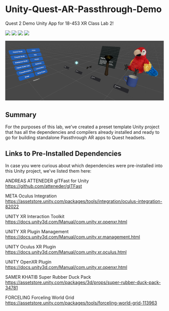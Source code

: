 # Unity-Quest-AR-Passthrough-Demo
Quest 2 Demo Unity App for 18-453 XR Class Lab 2!

<img src="https://img.shields.io/badge/unity-2022.3.8f1-blue"/> <img src="https://img.shields.io/badge/platform-Android-green"/> <img src="https://img.shields.io/badge/supports-Quest 2/Quest Pro/Quest 3-orange"/>  <img src="https://img.shields.io/badge/license-MIT-red"/> 

![Splash Image](/Images/Splash.png) <br/>

## Summary <br/>
For the purposes of this lab, we’ve created a preset template Unity project that has all the dependencies and compilers already installed and ready to go for building standalone Passthrough AR apps to Quest headsets. 

## Links to Pre-Installed Dependencies <br/>
In case you were curious about which dependencies were pre-installed into this Unity project, we've listed them here:

ANDREAS ATTENEDER glTFast for Unity <br/>
https://github.com/atteneder/glTFast

META Oculus Integration <br/>
https://assetstore.unity.com/packages/tools/integration/oculus-integration-82022 

UNITY XR Interaction Toolkit
https://docs.unity3d.com/Manual/com.unity.xr.openxr.html 

UNITY XR Plugin Management <br/>
https://docs.unity3d.com/Manual/com.unity.xr.management.html 

UNITY Oculus XR Plugin <br/>
https://docs.unity3d.com/Manual/com.unity.xr.oculus.html

UNITY OpenXR Plugin <br/>
https://docs.unity3d.com/Manual/com.unity.xr.openxr.html

SAMER KHATIB Super Rubber Duck Pack <br/>
https://assetstore.unity.com/packages/3d/props/super-rubber-duck-pack-34781

FORCELING Forceling World Grid <br/>
https://assetstore.unity.com/packages/tools/forceling-world-grid-113963
